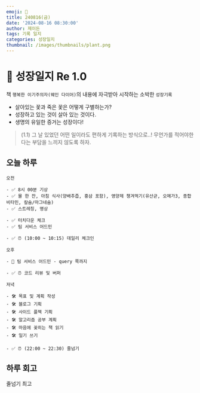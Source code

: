 ```yaml
---
emoji: 🌱
title: 240816(금)
date: '2024-08-16 08:30:00'
author: 제이든
tags: 기록 일지
categories: 성장일지
thumbnail: /images/thumbnails/plant.png
---
```


# 🌱 성장일지 Re 1.0

책 `행복한 이기주의자(웨인 다이어)`의 내용에 자극받아 시작하는 소박한 `성장기록`

- 살아있는 꽃과 죽은 꽃은 어떻게 구별하는가?
- 성장하고 있는 것이 살아 있는 것이다.
- 생명의 유일한 증거는 성장이다!

> (1.1) 그 날 있었던 어떤 일이라도 편하게 기록하는 방식으로..! 무언가를 적어야한다는 부담을 느끼지 않도록 하자.

## 오늘 하루

```plaintext
오전

- ✅ 8시 00분 기상
- ✅ 물 한 잔, 아침 식사(양배추즙, 홍삼 포함), 영양제 챙겨먹기(유산균, 오메가3, 종합 비타민, 칼슘/마그네슘)
- ✅ 스트레칭, 명상

- ✅ 터치다운 체크
- ✅ 팀 서비스 어드민

- ✅ ⏰ (10:00 ~ 10:15) 데일리 체크인

오후

- 🌱 팀 서비스 어드민 - query 쪽까지

- ✅ ⏰ 코드 리뷰 및 버퍼

저녁

- 🛠 목표 및 계획 작성
- 🛠 블로그 기획
- 🛠 사이드 플젝 기획
- 🛠 알고리즘 공부 계획
- 🛠 마음에 꽂히는 책 읽기
- 🛠 일기 쓰기

- ✅ ⏰ (22:00 ~ 22:30) 줄넘기
```

## 하루 회고

줄넘기 최고